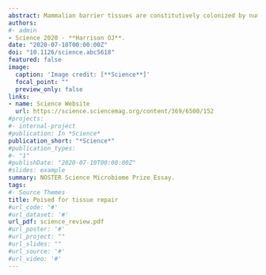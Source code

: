 ```yaml
---
abstract: Mammalian barrier tissues are constitutively colonized by numerous microorganisms. We explored how these microbes were sensed by the immune system, specifically how T cell responses to these microbes influenced skin physiology. Our studies identified that a skin commensal can induce T cell responses in the absence of inflammation in a manner dependent upon non-classical MHC class I molecules. Developing tools to track commensal-specific T cells in the skin demonstrated their role as long-lived sentinels of skin tissue, in part by adopting a distinct transcriptional state, that both promoted defense against skin infection and accelerated skin wound repair. Our work highlights immunity to commensal microbes as a key contributor to barrier tissue homeostasis and repair..
authors:
#- admin
- Science 2020 - **Harrison OJ**.
date: "2020-07-10T00:00:00Z"
doi: "10.1126/science.abc5618"
featured: false
image:
  caption: 'Image credit: [**Science**]'
  focal_point: ""
  preview_only: false
links:
- name: Science Website
  url: https://science.sciencemag.org/content/369/6500/152
#projects:
#- internal-project
#publication: In *Science*
publication_short: "*Science*"
#publication_types:
#- "1"
#publishDate: "2020-07-10T00:00:00Z"
#slides: example
summary: NOSTER Science Microbiome Prize Essay.
tags:
#- Source Themes
title: Poised for tissue repair
#url_code: '#'
#url_dataset: '#'
url_pdf: science_review.pdf
#url_poster: '#'
#url_project: ""
#url_slides: ""
#url_source: '#'
#url_video: '#'
---
```

